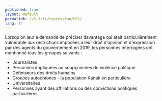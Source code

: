 ```yaml
---
published: true
layout: default
permalink: /v3_1/fr/expression/NCL/
lang: fr
---
```

Lorsqu'on leur a demandé de préciser davantage qui était particulièrement vulnérable aux restrictions imposées à leur droit d'opinion et d'expression par des agents du gouvernement en 2019, les personnes interrogées ont mentionné tous les groupes suivants :

-	Journalistes
-	Personnes impliquées ou soupçonnées de violence politique
-	Défenseurs des droits humains
-	Groupes autochtones - la population Kanak en particulière
-	Universitaires
-	Personnes ayant des affiliations ou des convictions politiques particulières
